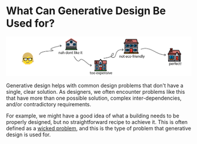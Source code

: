 # What Can Generative Design Be Used for?

<img src="../assets/gdoffice/whatgdcanbeusedfor.png"/>

Generative design helps with common design problems that don't have a single, clear solution. As designers, we often encounter problems like this that have more than one possible solution, complex inter-dependencies, and/or contradictory requirements. 

For example, we might have a good idea of what a building needs to be properly designed, but no straightforward recipe to achieve it. This is often defined as a [wicked problem](https://en.wikipedia.org/wiki/Wicked_problem), and this is the type of problem that generative design is used for.

